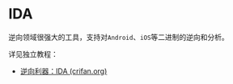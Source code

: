 # IDA

逆向领域很强大的工具，支持对`Android`、`iOS`等二进制的逆向和分析。

详见独立教程：

* [逆向利器：IDA (crifan.org)](https://book.crifan.org/books/reverse_tool_ida/website/)
